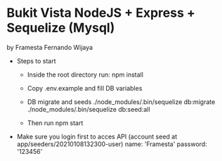 # Bukit Vista NodeJS + Express + Sequelize (Mysql)
by Framesta Fernando Wijaya

- Steps to start

  - Inside the root directory run:
    npm install

  - Copy .env.example and fill DB variables

  - DB migrate and seeds
    ./node_modules/.bin/sequelize db:migrate
    ./node_modules/.bin/sequelize db:seed:all

  - Then run
    npm start

- Make sure you login first to acces API (account seed at app/seeders/20210108132300-user)
  name: 'Framesta'
  password: '123456'
